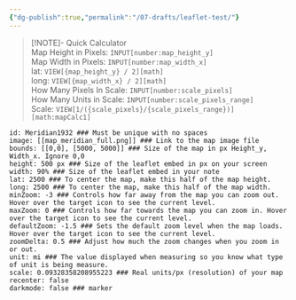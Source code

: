 ```yaml
---
{"dg-publish":true,"permalink":"/07-drafts/leaflet-test/"}
---
```



> [!NOTE]- Quick Calculator  
> Map Height in Pixels: `INPUT[number:map_height_y]`  
> Map Width in Pixels: `INPUT[number:map_width_x]`  
> lat: `VIEW[{map_height_y} / 2][math]`  
> long: `VIEW[{map_width_x} / 2][math]`  
> How Many Pixels In Scale: `INPUT[number:scale_pixels]`  
> How Many Units in Scale: `INPUT[number:scale_pixels_range]`  
> Scale: `VIEW[1/({scale_pixels}/{scale_pixels_range})][math:mapCalc1]`

```leaflet  
id: Meridian1932 ### Must be unique with no spaces  
image: [[map_meridian_full.png]] ### Link to the map image file  
bounds: [[0,0], [5000, 5000]] ### Size of the map in px Height_y, Width_x. Ignore 0,0  
height: 500 px ### Size of the leaflet embed in px on your screen  
width: 90% ### Size of the leaflet embed in your note  
lat: 2500 ### To center the map, make this half of the map height.  
long: 2500 ### To center the map, make this half of the map width.  
minZoom: -3 ### Controls how far away from the map you can zoom out. Hover over the target icon to see the current level.  
maxZoom: 0 ### Controls how far towards the map you can zoom in. Hover over the target icon to see the current level.  
defaultZoom: -1.5 ### Sets the default zoom level when the map loads. Hover over the target icon to see the current level.  
zoomDelta: 0.5 ### Adjust how much the zoom changes when you zoom in or out.  
unit: mi ### The value displayed when measuring so you know what type of unit is being measure.  
scale: 0.09328358208955223 ### Real units/px (resolution) of your map  
recenter: false  
darkmode: false ### marker
```
